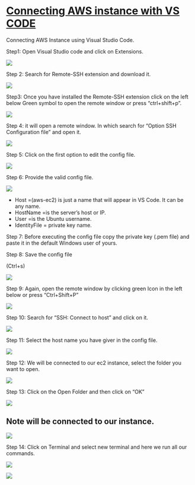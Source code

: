 # [Connecting AWS instance with VS CODE](https://docs.google.com/document/d/12kXBKDif_-Pc5Q5l45yfJa6SlvvW_Pkk/edit)

Connecting AWS Instance using Visual Studio Code.

Step1: Open Visual Studio code and click on Extensions.

![](Images/vs1.png)

Step 2: Search for Remote-SSH extension and download it. 

![](Images/vs2.png)

Step3: Once you have installed the Remote-SSH extension click on the left below Green symbol to open the remote window or press “ctrl+shift+p”.

![](Images/vs3.png)

Step 4: it will open a remote window. In which search for “Option SSH Configuration file” and open it.

![](Images/vs4.png)

Step 5: Click on the first option to edit the config file.

![](Images/vs5.png)


Step 6: Provide the valid config file.

![](Images/vs6.png)

- Host =(aws-ec2) is just a name that will appear in VS Code. It can be any name.
- HostName =is the server’s host or IP.
- User =is the Ubuntu username.
- IdentityFile = private key name.

Step 7: Before executing the config file copy the private key (.pem file) and paste it in the default Windows user of yours.

Step 8: Save the config file

(Ctrl+s)

![](Images/vs7.png)

Step 9: Again, open the remote window by clicking green Icon in the left below or press “Ctrl+Shift+P”

![](Images/vs8.png)

Step 10: Search for “SSH: Connect to host” and click on it.

![](Images/vs9.png)

Step 11: Select the host name you have giver in the config file.

![](Images/vs10.png)

Step 12: We will be connected to our ec2 instance, select the folder you want to open.

![](Images/vs11.png)

Step 13: Click on the Open Folder and then click on “OK”

![](Images/vs12.png)

## Note will be connected to our instance.

![](Images/vs13.png)

Step 14: Click on Terminal and select new terminal and here we run all our commands.

![](Images/vs14.png)

![](Images/vs15.png)




